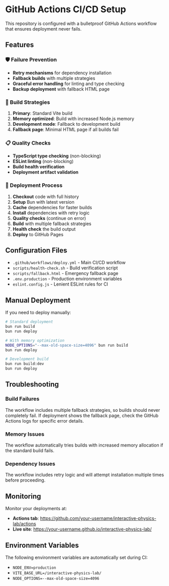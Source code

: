 # GitHub Actions CI/CD Setup

This repository is configured with a bulletproof GitHub Actions workflow that ensures deployment never fails.

## Features

### 🛡️ Failure Prevention
- **Retry mechanisms** for dependency installation
- **Fallback builds** with multiple strategies
- **Graceful error handling** for linting and type checking
- **Backup deployment** with fallback HTML page

### 🔧 Build Strategies
1. **Primary**: Standard Vite build
2. **Memory optimized**: Build with increased Node.js memory
3. **Development mode**: Fallback to development build
4. **Fallback page**: Minimal HTML page if all builds fail

### 📋 Quality Checks
- **TypeScript type checking** (non-blocking)
- **ESLint linting** (non-blocking)
- **Build health verification**
- **Deployment artifact validation**

### 🚀 Deployment Process
1. **Checkout** code with full history
2. **Setup** Bun with latest version
3. **Cache** dependencies for faster builds
4. **Install** dependencies with retry logic
5. **Quality checks** (continue on error)
6. **Build** with multiple fallback strategies
7. **Health check** the build output
8. **Deploy** to GitHub Pages

## Configuration Files

- `.github/workflows/deploy.yml` - Main CI/CD workflow
- `scripts/health-check.sh` - Build verification script
- `scripts/fallback.html` - Emergency fallback page
- `.env.production` - Production environment variables
- `eslint.config.js` - Lenient ESLint rules for CI

## Manual Deployment

If you need to deploy manually:

```bash
# Standard deployment
bun run build
bun run deploy

# With memory optimization
NODE_OPTIONS="--max-old-space-size=4096" bun run build
bun run deploy

# Development build
bun run build:dev
bun run deploy
```

## Troubleshooting

### Build Failures
The workflow includes multiple fallback strategies, so builds should never completely fail. If deployment shows the fallback page, check the GitHub Actions logs for specific error details.

### Memory Issues
The workflow automatically tries builds with increased memory allocation if the standard build fails.

### Dependency Issues
The workflow includes retry logic and will attempt installation multiple times before proceeding.

## Monitoring

Monitor your deployments at:
- **Actions tab**: https://github.com/your-username/interactive-physics-lab/actions
- **Live site**: https://your-username.github.io/interactive-physics-lab/

## Environment Variables

The following environment variables are automatically set during CI:
- `NODE_ENV=production`
- `VITE_BASE_URL=/interactive-physics-lab/`
- `NODE_OPTIONS=--max-old-space-size=4096`
